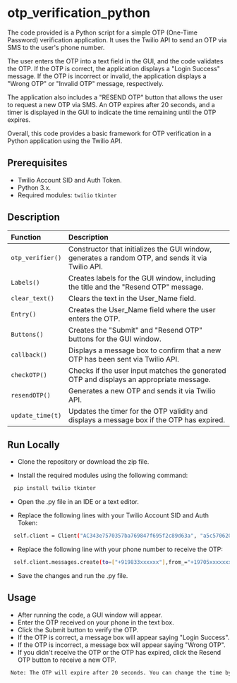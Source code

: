 
# otp_verification_python
The code provided is a Python script for a simple OTP (One-Time Password) verification application. It uses the Twilio API to send an OTP via SMS to the user's phone number.

The user enters the OTP into a text field in the GUI, and the code validates the OTP. If the OTP is correct, the application displays a "Login Success" message. If the OTP is incorrect or invalid, the application displays a "Wrong OTP" or "Invalid OTP" message, respectively.

The application also includes a "RESEND OTP" button that allows the user to request a new OTP via SMS. An OTP expires after 20 seconds, and a timer is displayed in the GUI to indicate the time remaining until the OTP expires.

Overall, this code provides a basic framework for OTP verification in a Python application using the Twilio API.


## Prerequisites
- Twilio Account SID and Auth Token.
- Python 3.x.
- Required modules:
    `twilio`
    `tkinter`


    
## Description



| Function |  Description                |
| :-------- |  :------------------------- |
| `otp_verifier()` |  Constructor that initializes the GUI window, generates a random OTP, and sends it via Twilio API. |
| `Labels()` |  Creates labels for the GUI window, including the title and the "Resend OTP" message. |
| `clear_text()` |  Clears the text in the User_Name field. |
| `Entry()` | Creates the User_Name field where the user enters the OTP. |
| `Buttons()` | Creates the "Submit" and "Resend OTP" buttons for the GUI window. |
| `callback()` |  Displays a message box to confirm that a new OTP has been sent via Twilio API. |
| `checkOTP()` |  	Checks if the user input matches the generated OTP and displays an appropriate message. |
| `resendOTP()` |  Generates a new OTP and sends it via Twilio API. |
| `update_time(t)` |  Updates the timer for the OTP validity and displays a message box if the OTP has expired. |





## Run Locally

- Clone the repository or download the zip file.



- Install the required modules using the following command:

```bash
  pip install twilio tkinter
```

- Open the .py file in an IDE or a text editor.


- Replace the following lines with your Twilio Account SID and Auth Token:

```bash
  self.client = Client("AC343e7570357ba769847f695f2c89d63a", "a5c5706200923411b3c6bf38c828b277")
```
- Replace the following line with your phone number to receive the OTP:

```bash
  self.client.messages.create(to=["+919833xxxxxx"],from_="+19705xxxxxxx", body=self.n)
```
- Save the changes and run the .py file.
## Usage

- After running the code, a GUI window will appear.
- Enter the OTP received on your phone in the text box.
- Click the Submit button to verify the OTP.
- If the OTP is correct, a message box will appear saying "Login Success".
- If the OTP is incorrect, a message box will appear saying "Wrong OTP".
- If you didn't receive the OTP or the OTP has expired, click the Resend OTP button to receive a new OTP.

```bash
 Note: The OTP will expire after 20 seconds. You can change the time by changing the parameter passed to the update_time() function in the last line of the code.
```

